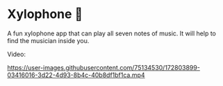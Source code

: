 
# Xylophone 🎹
A fun xylophone app that can play all seven notes of music. It will help to find the musician inside you.

Video:


https://user-images.githubusercontent.com/75134530/172803899-03416016-3d22-4d93-8b4c-40b8df1bf1ca.mp4





